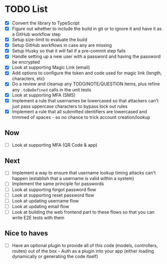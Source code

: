 # TODO List

- [x] Convert the library to TypeScript
- [x] Figure out whether to include the build in git or to ignore it and have it as a GitHub workflow step
- [x] Setup size-limit to evaluate the build
- [x] Setup GitHub workflows in case any are missing
- [x] Setup Husky so that it will fail if a pre-commit step fails
- [x] Handle setting up a new user with a password and having the password be encrypted
- [x] Look at supporting Magic Link (email)
- [x] Add options to configure the token and code used for magic link (length, characters, etc) 
- [x] Do a review and cleanup any TODO/NOTE/QUESTION items, plus refine any `.toBeDefined` calls in the unit tests
- [x] Look at supporting MFA (SMS)
- [x] Implement a rule that usernames be lowercased so that attackers can't just pass uppercase characters to bypass lock out rules
- [x] Implement a rule that all submitted identifiers are lowercased and trimmed of spaces - so no chance to trick account creation/lookup

## Now

- [ ] Look at supporting MFA (QR Code & app)

## Next

- [ ] Implement a way to ensure that username lookup timing attacks can't happen (establish that a username is valid within a system)
- [ ] Implement the same principle for passwords
- [ ] Look at supporting forgot password flow
- [ ] Look at supporting reset password flow
- [ ] Look at updating username flow
- [ ] Look at updating email flow
- [ ] Look at building the web frontend part to these flows so that you can write E2E tests with them

## Nice to haves

- [ ] Have an optional plugin to provide all of this code (models, controllers, routes) out of the box - Auth as a plugin into your app (either loading dynamically or generating the code itself)
